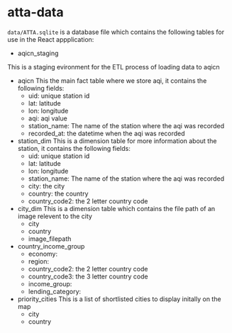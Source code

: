 # atta-data

`data/ATTA.sqlite` is a database file which contains the following tables for use in the React appplication:

- aqicn_staging

This is a staging evironment for the ETL process of loading data to aqicn

- aqicn
This the main fact table where we store aqi, it contains the following fields:
  - uid: unique station id
  - lat: latitude
  - lon: longitude
  - aqi: aqi value
  - station_name: The name of the station where the aqi was recorded
  - recorded_at: the datetime when the aqi was recorded
- station_dim
This is a dimension table for more information about the station, it contains the following fields:
  - uid: unique station id
  - lat: latitude
  - lon: longitude
  - station_name: The name of the station where the aqi was recorded
  - city: the city
  - country: the country
  - country_code2: the 2 letter country code
- city_dim
This is a dimension table which contains the file path of an image relevent to the city
  - city
  - country
  - image_filepath
- country_income_group
  - economy:
  - region:
  - country_code2: the 2 letter country code
  - country_code3: the 3 letter country code
  - income_group:
  - lending_category:
- priority_cities
This is a list of shortlisted cities to display initally on the map
  - city
  - country
